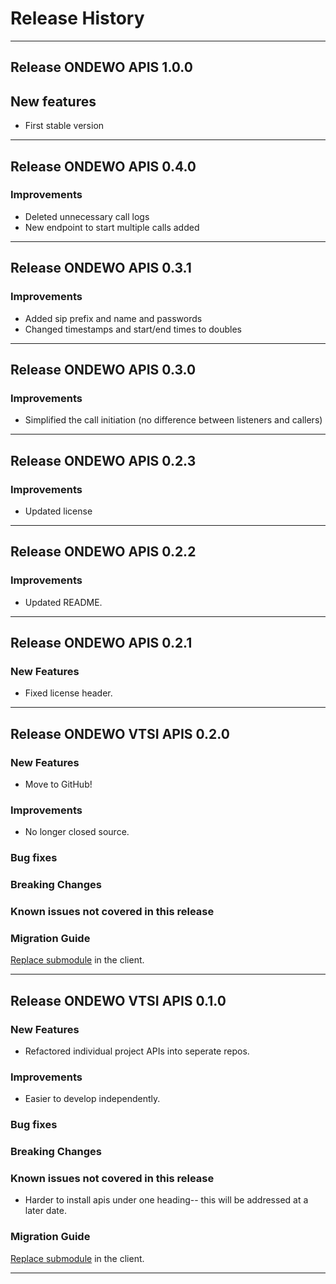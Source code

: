 # Release History

*****************
## Release ONDEWO APIS 1.0.0

## New features
* First stable version

*****************
## Release ONDEWO APIS 0.4.0

### Improvements

* Deleted unnecessary call logs
* New endpoint to start multiple calls added

*****************
## Release ONDEWO APIS 0.3.1

### Improvements

* Added sip prefix and name and passwords
* Changed timestamps and start/end times to doubles

*****************
## Release ONDEWO APIS 0.3.0

### Improvements

* Simplified the call initiation (no difference between listeners and callers)


*****************
## Release ONDEWO APIS 0.2.3

### Improvements
* Updated license

*****************
## Release ONDEWO APIS 0.2.2

### Improvements
* Updated README.

*****************
## Release ONDEWO APIS 0.2.1

### New Features

* Fixed license header.

*****************
## Release ONDEWO VTSI APIS 0.2.0

### New Features

* Move to GitHub!

### Improvements

* No longer closed source.

### Bug fixes

### Breaking Changes

### Known issues not covered in this release

### Migration Guide

[Replace submodule](https://stackoverflow.com/a/1260982/7756727) in the client.

*****************

## Release ONDEWO VTSI APIS 0.1.0

### New Features

* Refactored individual project APIs into seperate repos.

### Improvements

* Easier to develop independently.

### Bug fixes

### Breaking Changes

### Known issues not covered in this release

* Harder to install apis under one heading-- this will be addressed at a later date.

### Migration Guide

[Replace submodule](https://stackoverflow.com/a/1260982/7756727) in the client.

*****************
